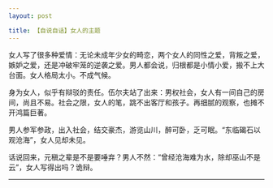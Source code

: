 ```yaml
---
layout: post

title: 【自说自话】女人的主题
---
```


女人写了很多种爱情：无论未成年少女的畸恋，两个女人的同性之爱，背叛之爱，嫉妒之爱，还是冲破牢笼的逆袭之爱。男人都会说，归根都是小情小爱，搬不上大台面。女人格局太小。不成气候。

身为女人，似乎有辩驳的责任。伍尔夫站了出来：男权社会，女人有一间自己的房间，尚且不易。社会之限，女人的笔，跳不出客厅和孩子。再细腻的观察，也摊不开鸿篇巨著。

男人参军参政，出入社会，结交豪杰，游览山川，醉可卧，乏可眠。“东临碣石以观沧海”，女人见却未见。

话说回来，元稹之辈是不是要唾弃？男人不然：“曾经沧海难为水，除却巫山不是云”，女人写得出吗？诡辩。


------



